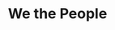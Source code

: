 ---
pid: CH88
title: We the People
location_transcription: At the New Plaza
zipcode: '19140'
outside_phl: 
neighborhood: Hunting Park
age: '45'
age_range: 40-49
instagram: 
image_file_name: CH_88.jpg
proposal_transcription: Everyone should injoy the world from Big 2 Little
topic: Inclusivity,Unity
topic_summary: 0, 0
type: Other No Form
keywords_other: 
credit: Pedro Rodriguez
image_labels: Figures in ascending height order
twitter: 
facebook: 
permalink: "/monuments/ch88/"
layout: item-page
---